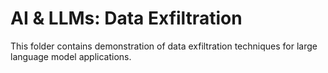 # AI & LLMs: Data Exfiltration

This folder contains demonstration of data exfiltration techniques for large language model applications.  